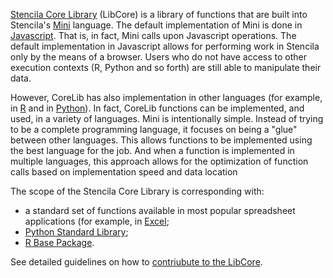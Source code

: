 
[Stencila Core Library](https://github.com/stencila/libcore) (LibCore) is a library of functions that are built into Stencila's [Mini][mini] language. The default implementation of Mini is done in [Javascript](https://github.com/stencila/libcore/tree/master/js). That is, in fact, Mini calls upon Javascript operations. The default implementation in Javascript allows for performing work in Stencila only by the means of a browser. Users who do not have access to other execution contexts (R, Python and so forth) are still able to manipulate their data.

However, CoreLib has also implementation in other languages (for example, in [R](https://github.com/stencila/libcore/tree/master/r) and in [Python](https://github.com/stencila/libcore/tree/master/py)). In fact, CoreLib functions  can be implemented, and used, in a variety of languages. Mini is intentionally simple. Instead of trying to be a complete programming language, it focuses on being a "glue" between other languages. This allows functions to be implemented using the best language for the job. And when a function is implemented in multiple languages, this approach allows for the optimization of function calls based on implementation speed and data location

The scope of the Stencila Core Library is corresponding with:
 * a standard set of functions available in most popular spreadsheet applications (for example, in [Excel]((https://support.office.com/en-us/article/Excel-functions-alphabetical-b3944572-255d-4efb-bb96-c6d90033e188));
 * [Python Standard Library](https://docs.python.org/3/library/index.html);
 * [R Base Package](https://stat.ethz.ch/R-manual/R-devel/library/base/html/00Index.html).

See detailed guidelines on how to [contriubute to the LibCore](https://github.com/stencila/libcore/blob/master/docs/CONTRIBUTING.md).

[mini]: languages/mini/README.md
